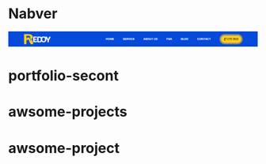 # Nabver
![A picture of a cat](src/assets/navber.png)
# portfolio-secont
# awsome-projects
# awsome-project

